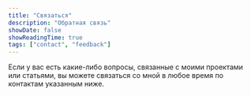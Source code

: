 ```yaml
---
title: "Связаться"
description: "Обратная связь"
showDate: false
showReadingTime: true
tags: ["contact", "feedback"]
---
```


Если у вас есть какие-либо вопросы, связанные с моими проектами или статьями, вы можете связаться со мной в любое время
по контактам указанным ниже.